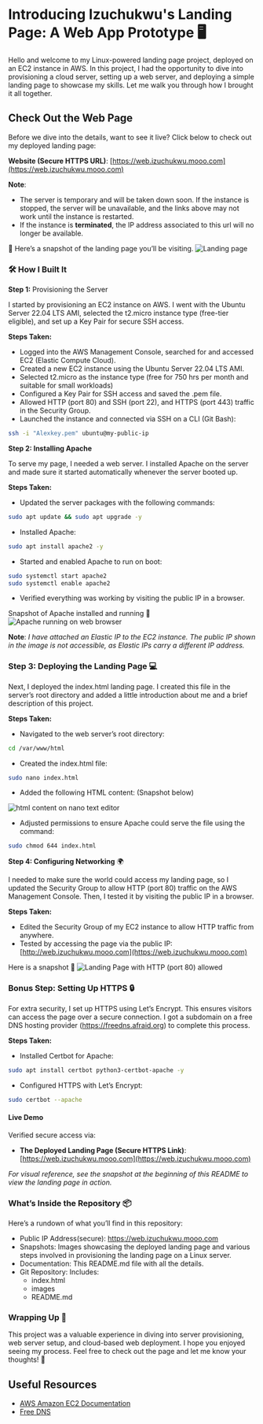 # Introducing Izuchukwu's Landing Page: A Web App Prototype 🖥️

Hello and welcome to my Linux-powered landing page project, deployed on an EC2 instance in AWS. In this project, I had the opportunity to dive into provisioning a cloud server, setting up a web server, and deploying a simple landing page to showcase my skills. Let me walk you through how I brought it all together.
## Check Out the Web Page

Before we dive into the details, want to see it live? Click below to check out my deployed landing page:

**Website (Secure HTTPS URL)**: [https://web.izuchukwu.mooo.com](https://web.izuchukwu.mooo.com)

**Note**: 
- The server is temporary and will be taken down soon. If the instance is stopped, the server will be unavailable, and the links above may not work until the instance is restarted.
- If the instance is **terminated**, the IP address associated to this url will no longer be available.

📸 Here’s a snapshot of the landing page you’ll be visiting. 
![Landing page](./images/HTTPS_version_of_HTML_Page.png)


### 🛠️ How I Built It
**Step 1:** Provisioning the Server 

I started by provisioning an EC2 instance on AWS. I went with the Ubuntu Server 22.04 LTS AMI, selected the t2.micro instance type (free-tier eligible), and set up a Key Pair for secure SSH access.

**Steps Taken:**

- Logged into the AWS Management Console, searched for and accessed EC2 (Elastic Compute Cloud).
- Created a new EC2 instance using the Ubuntu Server 22.04 LTS AMI.
- Selected t2.micro as the instance type (free for 750 hrs per month and suitable for small workloads)
- Configured a Key Pair for SSH access and saved the .pem file.
- Allowed HTTP (port 80) and SSH (port 22), and HTTPS (port 443) traffic in the Security Group.
- Launched the instance and connected via SSH on a CLI (Git Bash):

```bash
ssh -i "Alexkey.pem" ubuntu@my-public-ip
```
**Step 2: Installing Apache** 

To serve my page, I needed a web server. I installed Apache on the server and made sure it started automatically whenever the server booted up.

**Steps Taken:**

- Updated the server packages with the following commands:
```bash
sudo apt update && sudo apt upgrade -y
```
- Installed Apache:
```bash
sudo apt install apache2 -y
```
- Started and enabled Apache to run on boot:
```bash
sudo systemctl start apache2
sudo systemctl enable apache2
```
- Verified everything was working by visiting the public IP in a browser. 

Snapshot of Apache installed and running 📸
![Apache running on web browser](./images/Apache2_running.png)

**Note**: 
*I have attached an Elastic IP to the EC2 instance. The public IP shown in the image is not accessible, as Elastic IPs carry a different IP address.*

### Step 3: Deploying the Landing Page 💻

Next, I deployed the index.html landing page. I created this file in the server’s root directory and added a little introduction about me and a brief description of this project.

**Steps Taken:**

- Navigated to the web server’s root directory:
```bash
cd /var/www/html
```
- Created the index.html file:
```bash
sudo nano index.html
```
- Added the following HTML content: (Snapshot below)

![html content on nano text editor](./images/html_content.png)


- Adjusted permissions to ensure Apache could serve the file using the command:
```bash
sudo chmod 644 index.html
```
**Step 4: Configuring Networking** 🌍

I needed to make sure the world could access my landing page, so I updated the Security Group to allow HTTP (port 80) traffic on the AWS Management Console. Then, I tested it by visiting the public IP in a browser.

**Steps Taken:**

- Edited the Security Group of my EC2 instance to allow HTTP traffic from anywhere.
- Tested by accessing the page via the public IP: [http://web.izuchukwu.mooo.com](https://web.izuchukwu.mooo.com)
    
Here is a snapshot 📸
![Landing Page with HTTP (port 80) allowed](./images/Deployed_HTML_page.png)


### Bonus Step: Setting Up HTTPS 🔒

For extra security, I set up HTTPS using Let’s Encrypt. This ensures visitors can access the page over a secure connection. I got a subdomain on a free DNS hosting provider (https://freedns.afraid.org) to complete this process.

**Steps Taken:**

- Installed Certbot for Apache:
```bash
sudo apt install certbot python3-certbot-apache -y
```
- Configured HTTPS with Let’s Encrypt:
```bash
sudo certbot --apache
```
    
#### Live Demo
Verified secure access via:

- **The Deployed Landing Page (Secure HTTPS Link)**: [https://web.izuchukwu.mooo.com](https://web.izuchukwu.mooo.com)

*For visual reference, see the snapshot at the beginning of this README to view the landing page in action.*



### What’s Inside the Repository 📦 
Here’s a rundown of what you’ll find in this repository:

- Public IP Address(secure): https://web.izuchukwu.mooo.com
- Snapshots: Images showcasing the deployed landing page and various steps involved in provisioning the landing page on a Linux server.
- Documentation: This README.md file with all the details.
- Git Repository: Includes:
    - index.html
    - images
    - README.md

### Wrapping Up 🏁 
This project was a valuable experience in diving into server provisioning, web server setup, and cloud-based web deployment. I hope you enjoyed seeing my process. Feel free to check out the page and let me know your thoughts! 💬

## Useful Resources

- [AWS Amazon EC2 Documentation](https://docs.aws.amazon.com/ec2/)
- [Free DNS ](https://freedns.afraid.org/)